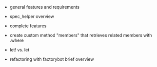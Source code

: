 - general features and requirements 
- spec_helper overview
- complete features


- create custom method "members" that retrieves related members with .where 
- let! vs. let
- refactoring with factorybot brief overview